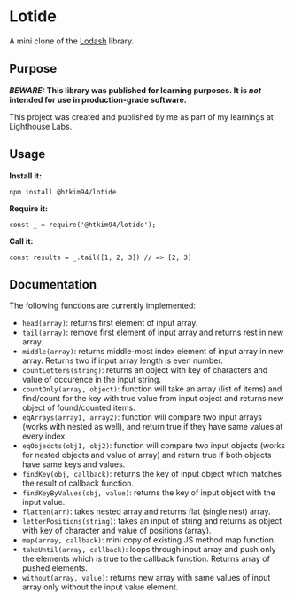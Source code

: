 # Lotide

A mini clone of the [Lodash](https://lodash.com) library.

## Purpose

**_BEWARE:_ This library was published for learning purposes. It is _not_ intended for use in production-grade software.**

This project was created and published by me as part of my learnings at Lighthouse Labs. 

## Usage

**Install it:**

`npm install @htkim94/lotide`

**Require it:**

`const _ = require('@htkim94/lotide');`

**Call it:**

`const results = _.tail([1, 2, 3]) // => [2, 3]`

## Documentation

The following functions are currently implemented:

* `head(array)`: returns first element of input array.
* `tail(array)`: remove first element of input array and returns rest in new array.
* `middle(array)`: returns middle-most index element of input array in new array. Returns two if input array length is even number.
* `countLetters(string)`: returns an object with key of characters and value of occurence in the input string.
* `countOnly(array, object)`: function will take an array (list of items) and find/count for the key with true value from input object and returns new object of found/counted items.
* `eqArrays(array1, array2)`: function will compare two input arrays (works with nested as well), and return true if they have same values at every index.
* `eqObjeccts(obj1, obj2)`: function will compare two input objects (works for nested objects and value of array) and return true if both objects have same keys and values.
* `findKey(obj, callback)`: returns the key of input object which matches the result of callback function.
* `findKeyByValues(obj, value)`: returns the key of input object with the input value.
* `flatten(arr)`: takes nested array and returns flat (single nest) array.
* `letterPositions(string)`: takes an input of string and returns as object with key of character and value of positions (array).
* `map(array, callback)`: mini copy of existing JS method map function.
* `takeUntil(array, callback)`: loops through input array and push only the elements which is true to the callback function. Returns array of pushed elements.
* `without(array, value)`: returns new array with same values of input array only without the input value element.
